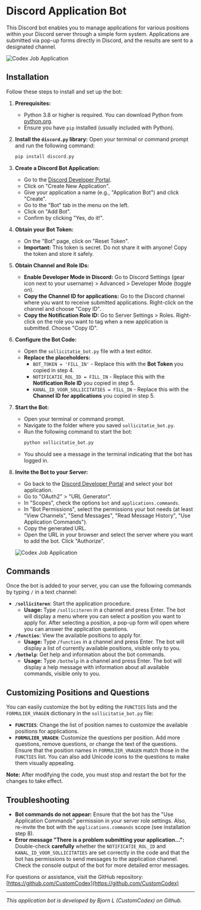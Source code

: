 # Discord Application Bot

This Discord bot enables you to manage applications for various positions within your Discord server through a simple form system. Applications are submitted via pop-up forms directly in Discord, and the results are sent to a designated channel.

![Codex Job Application](https://i.imgur.com/lWReth7.png)

## Installation

Follow these steps to install and set up the bot:

1.  **Prerequisites:**
    *   Python 3.8 or higher is required. You can download Python from [python.org](https://www.python.org/).
    *   Ensure you have `pip` installed (usually included with Python).

2.  **Install the `discord.py` library:**
    Open your terminal or command prompt and run the following command:
    ```bash
    pip install discord.py
    ```

3.  **Create a Discord Bot Application:**
    *   Go to the [Discord Developer Portal](https://discord.com/developers/applications).
    *   Click on "Create New Application".
    *   Give your application a name (e.g., "Application Bot") and click "Create".
    *   Go to the "Bot" tab in the menu on the left.
    *   Click on "Add Bot".
    *   Confirm by clicking "Yes, do it!".

4.  **Obtain your Bot Token:**
    *   On the "Bot" page, click on "Reset Token".
    *   **Important:** This token is secret. Do not share it with anyone! Copy the token and store it safely.

5.  **Obtain Channel and Role IDs:**
    *   **Enable Developer Mode in Discord:** Go to Discord Settings (gear icon next to your username) > Advanced > Developer Mode (toggle on).
    *   **Copy the Channel ID for applications:** Go to the Discord channel where you want to receive submitted applications. Right-click on the channel and choose "Copy ID".
    *   **Copy the Notification Role ID:** Go to Server Settings > Roles. Right-click on the role you want to tag when a new application is submitted. Choose "Copy ID".

6.  **Configure the Bot Code:**
    *   Open the `sollicitatie_bot.py` file with a text editor.
    *   **Replace the placeholders:**
        *   `BOT_TOKEN = 'FILL_IN'` - Replace this with the **Bot Token** you copied in step 4.
        *   `NOTIFICATIE_ROL_ID = FILL_IN` - Replace this with the **Notification Role ID** you copied in step 5.
        *   `KANAL_ID_VOOR_SOLLICITATIES = FILL_IN` - Replace this with the **Channel ID for applications** you copied in step 5.

7.  **Start the Bot:**
    *   Open your terminal or command prompt.
    *   Navigate to the folder where you saved `sollicitatie_bot.py`.
    *   Run the following command to start the bot:
        ```bash
        python sollicitatie_bot.py
        ```
    *   You should see a message in the terminal indicating that the bot has logged in.

8.  **Invite the Bot to your Server:**
    *   Go back to the [Discord Developer Portal](https://discord.com/developers/applications) and select your bot application.
    *   Go to "OAuth2" > "URL Generator".
    *   In "Scopes", check the options `bot` and `applications.commands`.
    *   In "Bot Permissions", select the permissions your bot needs (at least "View Channels", "Send Messages", "Read Message History", "Use Application Commands").
    *   Copy the generated URL.
    *   Open the URL in your browser and select the server where you want to add the bot. Click "Authorize".
  
      ![Codex Job Application](https://i.imgur.com/dKeD0Kj.png)

## Commands

Once the bot is added to your server, you can use the following commands by typing `/` in a text channel:

*   **`/solliciteren`**: Start the application procedure.
    *   **Usage:** Type `/solliciteren` in a channel and press Enter. The bot will display a menu where you can select a position you want to apply for. After selecting a position, a pop-up form will open where you can answer the application questions.
*   **`/functies`**: View the available positions to apply for.
    *   **Usage:** Type `/functies` in a channel and press Enter. The bot will display a list of currently available positions, visible only to you.
*   **`/bothelp`**: Get help and information about the bot commands.
    *   **Usage:** Type `/bothelp` in a channel and press Enter. The bot will display a help message with information about all available commands, visible only to you.

## Customizing Positions and Questions

You can easily customize the bot by editing the `FUNCTIES` lists and the `FORMULIER_VRAGEN` dictionary in the `sollicitatie_bot.py` file:

*   **`FUNCTIES`**: Change the list of position names to customize the available positions for applications.
*   **`FORMULIER_VRAGEN`**: Customize the questions per position. Add more questions, remove questions, or change the text of the questions. Ensure that the position names in `FORMULIER_VRAGEN` match those in the `FUNCTIES` list. You can also add Unicode icons to the questions to make them visually appealing.

**Note:** After modifying the code, you must stop and restart the bot for the changes to take effect.

## Troubleshooting

*   **Bot commands do not appear:** Ensure that the bot has the "Use Application Commands" permission in your server role settings. Also, re-invite the bot with the `applications.commands` scope (see installation step 8).
*   **Error message "There is a problem submitting your application...":** Double-check **carefully** whether the `NOTIFICATIE_ROL_ID` and `KANAL_ID_VOOR_SOLLICITATIES` are set correctly in the code and that the bot has permissions to send messages to the application channel. Check the console output of the bot for more detailed error messages.

For questions or assistance, visit the GitHub repository: [https://github.com/CustomCodex](https://github.com/CustomCodex)

---
_This application bot is developed by Bjorn L (CustomCodex) on Github._
